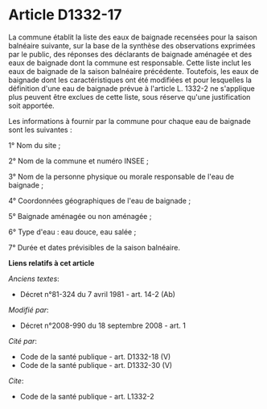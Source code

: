# Article D1332-17

La commune établit la liste des eaux de baignade recensées pour la saison balnéaire suivante, sur la base de la synthèse des
observations exprimées par le public, des réponses des déclarants de baignade aménagée et des eaux de baignade dont la
commune est responsable. Cette liste inclut les eaux de baignade de la saison balnéaire précédente. Toutefois, les eaux de
baignade dont les caractéristiques ont été modifiées et pour lesquelles la définition d'une eau de baignade prévue à
l'article L. 1332-2 ne s'applique plus peuvent être exclues de cette liste, sous réserve qu'une justification soit apportée. 

Les informations à fournir par la commune pour chaque eau de baignade sont les suivantes : 

1° Nom du site ; 

2° Nom de la commune et numéro INSEE ; 

3° Nom de la personne physique ou morale responsable de l'eau de baignade ; 

4° Coordonnées géographiques de l'eau de baignade ; 

5° Baignade aménagée ou non aménagée ; 

6° Type d'eau : eau douce, eau salée ; 

7° Durée et dates prévisibles de la saison balnéaire.

**Liens relatifs à cet article**

_Anciens textes_:

  - Décret n°81-324 du 7 avril 1981 - art. 14-2 (Ab)

_Modifié par_:

  - Décret n°2008-990 du 18 septembre 2008 - art. 1

_Cité par_:

  - Code de la santé publique - art. D1332-18 (V)
  - Code de la santé publique - art. D1332-30 (V)

_Cite_:

  - Code de la santé publique - art. L1332-2
